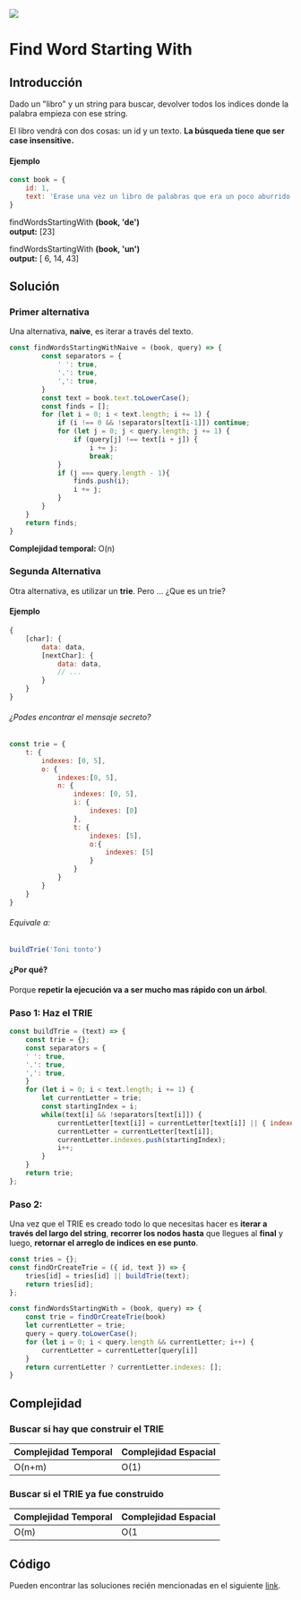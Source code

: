 

<p>
        <img src='https://static.wixstatic.com/media/85087f_0d84cbeaeb824fca8f7ff18d7c9eaafd~mv2.png/v1/fill/w_160,h_30,al_c,q_85,usm_0.66_1.00_0.01/Logo_completo_Color_1PNG.webp' </img>
</p>


# Find Word Starting With
## Introducción
Dado un "libro" y un string para buscar,  devolver todos los indices donde la palabra empieza con ese string.   

El libro vendrá con dos cosas: un id y un texto. **La búsqueda tiene que ser case insensitive.**

#### Ejemplo
```javascript
const book = {
    id: 1,
    text: 'Erase una vez un libro de palabras que era un poco aburrido pero tenia muchas'
}
```

findWordsStartingWith **(book, 'de')**   
**output:** [23]

findWordsStartingWith **(book, 'un')**   
**output:** [ 6, 14, 43]


## Solución
### Primer alternativa
Una alternativa, **naive**, es iterar a través del texto.
```javascript
const findWordsStartingWithNaive = (book, query) => {
        const separators = {
            ' ': true,
            '.': true,
            ',': true,
        }
        const text = book.text.toLowerCase();
        const finds = [];
        for (let i = 0; i < text.length; i += 1) {
            if (i !== 0 && !separators[text[i-1]]) continue;
            for (let j = 0; j < query.length; j += 1) {
                if (query[j] !== text[i + j]) {
                    i += j;
                    break;
            }   
            if (j === query.length - 1){
                finds.push(i);
                i += j;
            }
        }
    }
    return finds;
}
```
**Complejidad temporal:** O(n)

### Segunda Alternativa
Otra alternativa, es utilizar un **trie**. Pero ... ¿Que es un trie?

#### Ejemplo
```javascript
{
    [char]: {
        data: data,
        [nextChar]: {
            data: data,
            // ...
        }
    }
}
```
###### ¿Podes encontrar el mensaje secreto?

```javascript
const trie = {
    t: {
        indexes: [0, 5],
        o: {
            indexes:[0, 5],
            n: {
                indexes: [0, 5],
                i: {
                    indexes: [0]
                },
                t: {
                    indexes: [5],
                    o:{
                        indexes: [5]
                    }
                }
            }
        }
    }
}
```
###### Equivale a:
```javascript
buildTrie('Toni tonto')
```

#### ¿Por qué?
Porque **repetir la ejecución va a ser mucho mas rápido con un árbol**.


### Paso 1: Haz el TRIE
```javascript
const buildTrie = (text) => {
    const trie = {};
    const separators = {
    ' ': true,
    '.': true,
    ',': true,
    }
    for (let i = 0; i < text.length; i += 1) {
        let currentLetter = trie;
        const startingIndex = i;
        while(text[i] && !separators[text[i]]) {
            currentLetter[text[i]] = currentLetter[text[i]] || { indexes: [] }
            currentLetter = currentLetter[text[i]];
            currentLetter.indexes.push(startingIndex);
            i++;
        }
    }
    return trie;
};
```
### Paso 2:
Una vez que el TRIE es creado todo lo que necesitas hacer es **iterar a través del largo del string**, **recorrer los nodos hasta** que llegues al **final** y luego, **retornar el arreglo de indices en ese punto**.

```javascript
const tries = {};
const findOrCreateTrie = ({ id, text }) => {
    tries[id] = tries[id] || buildTrie(text);
    return tries[id];
};

const findWordsStartingWith = (book, query) => {
    const trie = findOrCreateTrie(book)
    let currentLetter = trie;
    query = query.toLowerCase();
    for (let i = 0; i < query.length && currentLetter; i++) {
        currentLetter = currentLetter[query[i]]
    }
    return currentLetter ? currentLetter.indexes: [];
}
```

## Complejidad
### Buscar si hay que construir el TRIE
Complejidad Temporal | Complejidad Espacial
--|--
O(n+m)|O(1)

### Buscar si el TRIE ya fue construido
Complejidad Temporal | Complejidad Espacial
--|--
O(m)|O(1

## Código
Pueden encontrar las soluciones recién mencionadas en el siguiente [link](https://repl.it/JvdR/9).
